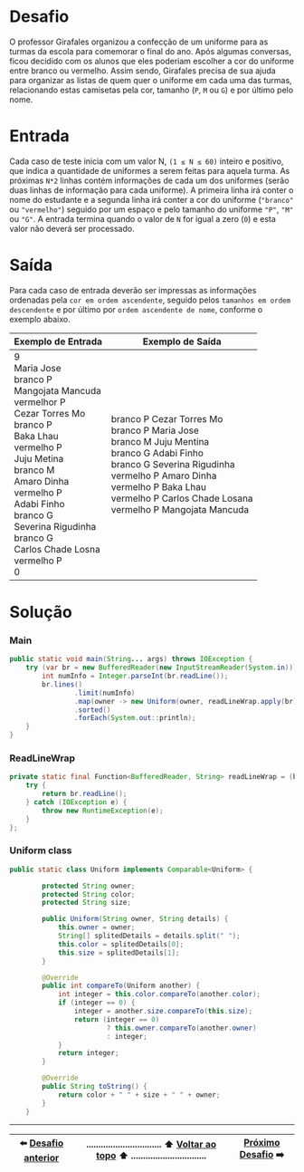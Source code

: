 # Desafio

O professor Girafales organizou a confecção de um uniforme para as turmas da escola para comemorar o final do ano.
Após algumas conversas, ficou decidido com os alunos que eles poderiam escolher a cor do uniforme entre branco ou vermelho.
Assim sendo, Girafales precisa de sua ajuda para organizar as listas de quem quer o uniforme em cada uma das turmas,
relacionando estas camisetas pela cor, tamanho (`P`, `M` ou `G`) e por último pelo nome.

# Entrada

Cada caso de teste inicia com um valor N, `(1 ≤ N ≤ 60)` inteiro e positivo, que indica a quantidade de uniformes a serem feitas para aquela turma.
As próximas `N*2` linhas contém informações de cada um dos uniformes (serão duas linhas de informação para cada uniforme).
A primeira linha irá conter o nome do estudante e a segunda linha irá conter a cor do uniforme (`"branco"` ou `"vermelho"`)
seguido por um espaço e pelo tamanho do uniforme `"P"`, `"M"` ou `"G"`.
A entrada termina quando o valor de `N` for igual a zero (`0`) e esta valor não deverá ser processado.

# Saída

Para cada caso de entrada deverão ser impressas as informações ordenadas pela `cor em ordem ascendente`,
seguido pelos `tamanhos em ordem descendente` e por último por `ordem ascendente de nome`, conforme o exemplo abaixo.

| Exemplo de Entrada | Exemplo de Saída |
| ---------------- | -------------- |
| 9<br>Maria Jose<br>branco P<br>Mangojata Mancuda<br>vermelhor P<br>Cezar Torres Mo<br>branco P<br>Baka Lhau<br>vermelho P<br>Juju Metina<br>branco M<br>Amaro Dinha<br>vermelho P<br>Adabi Finho<br>branco G<br>Severina Rigudinha<br>branco G<br> Carlos Chade Losna<br>vermelho P<br>0 | branco P Cezar Torres Mo<br>branco P Maria Jose<br>branco M Juju Mentina<br>branco G Adabi Finho<br>branco G Severina Rigudinha<br>vermelho P Amaro Dinha<br>vermelho P Baka Lhau<br>vermelho P Carlos Chade Losana<br>vermelho P Mangojata Mancuda|

# Solução

### Main

``` java
public static void main(String... args) throws IOException {
    try (var br = new BufferedReader(new InputStreamReader(System.in))) {
        int numInfo = Integer.parseInt(br.readLine());
        br.lines()
                .limit(numInfo)
                .map(owner -> new Uniform(owner, readLineWrap.apply(br)))
                .sorted()
                .forEach(System.out::println);
    }
}
```

### ReadLineWrap
```java
private static final Function<BufferedReader, String> readLineWrap = (br) -> {
    try {
        return br.readLine();
    } catch (IOException e) {
        throw new RuntimeException(e);
    }
};
```

### Uniform class

```java
public static class Uniform implements Comparable<Uniform> {

        protected String owner;
        protected String color;
        protected String size;

        public Uniform(String owner, String details) {
            this.owner = owner;
            String[] splitedDetails = details.split(" ");
            this.color = splitedDetails[0];
            this.size = splitedDetails[1];
        }

        @Override
        public int compareTo(Uniform another) {
            int integer = this.color.compareTo(another.color);
            if (integer == 0) {
                integer = another.size.compareTo(this.size);
                return (integer == 0)
                        ? this.owner.compareTo(another.owner)
                        : integer;
            }
            return integer;
        }

        @Override
        public String toString() {
            return color + " " + size + " " + owner;
        }
    }
```

----------

| :arrow_left: [Desafio anterior](/java/ordenation/no-repeat-list#readme) |............................... :arrow_up: [Voltar ao topo](#desafio) :arrow_up: ...............................| [Próximo Desafio](/java/ordenation/bank-queue#readme) :arrow_right: | 
| :----: |-----| :-----:|
